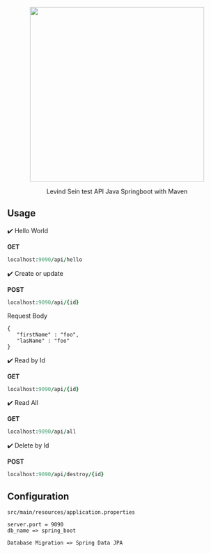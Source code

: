 <p align="center"><img src="https://seeklogo.com/images/S/spring-boot-logo-9D6125D4E7-seeklogo.com.png" width="400"></p>

<p align="center">Levind Sein test API Java Springboot with Maven</p>

Usage
-----

:heavy_check_mark: Hello World

<b>GET</b>
```ruby
localhost:9090/api/hello
```
:heavy_check_mark: Create or update

<b>POST</b>
```ruby
localhost:9090/api/{id}
```
Request Body
```  
{  
   "firstName" : "foo",  
   "lasName" : "foo"  
}
```
:heavy_check_mark: Read by Id

<b>GET</b>
```ruby
localhost:9090/api/{id}
```
:heavy_check_mark: Read All

<b>GET</b>
```ruby
localhost:9090/api/all
```
:heavy_check_mark: Delete by Id

<b>POST</b>
```ruby
localhost:9090/api/destroy/{id}
```

Configuration
------------- 
```
src/main/resources/application.properties
```
```
server.port = 9090  
db_name => spring_boot
```
```
Database Migration => Spring Data JPA
```